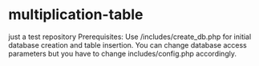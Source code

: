 # multiplication-table
just a test repository
Prerequisites:
Use /includes/create_db.php for initial database creation and table insertion. You can change database access parameters but you have to change includes/config.php accordingly.
